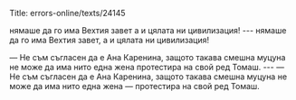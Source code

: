 Title: errors-online/texts/24145

нямаше да го има Вехтия завет а и цялата ни цивилизация! --- нямаше да го има Вехтия завет, а и цялата ни цивилизация!

— Не съм съгласен да е Ана Каренина, защото такава смешна муцуна не може да има нито една жена протестира на свой ред Томаш.  --- — Не съм съгласен да е Ана Каренина, защото такава смешна муцуна не може да има нито една жена — протестира на свой ред Томаш.
